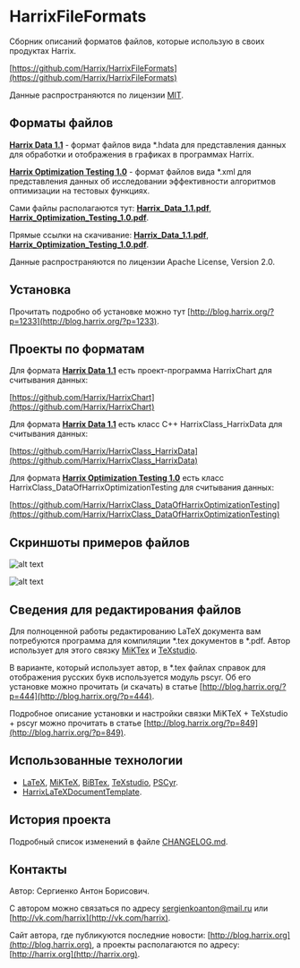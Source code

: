 HarrixFileFormats
=================

Сборник описаний форматов файлов, которые использую в своих продуктах Harrix.

[https://github.com/Harrix/HarrixFileFormats](https://github.com/Harrix/HarrixFileFormats)

Данные распространяются по лицензии [MIT](https://github.com/Harrix/HarrixFileFormats/blob/master/LICENSE).

Форматы файлов
--------------

[**Harrix Data 1.1**](https://github.com/Harrix/HarrixFileFormats/blob/master/Harrix%20Data%201.1/) - формат файлов вида \*.hdata для представления данных для обработки и отображения в графиках в программах Harrix.

[**Harrix Optimization Testing 1.0**](https://github.com/Harrix/HarrixFileFormats/blob/master/Harrix%20Optimization%20Testing%201.0/) - формат файлов вида \*.xml для представления данных об исследовании эффективности алгоритмов оптимизации на тестовых функциях.

Сами файлы располагаются тут: [**Harrix_Data_1.1.pdf**](https://github.com/Harrix/HarrixFileFormats/blob/master/Harrix%20Data%201.1/Harrix_Data_1.1.pdf), [**Harrix_Optimization_Testing_1.0.pdf**](https://github.com/Harrix/HarrixFileFormats/blob/master/Harrix%20Optimization%20Testing%201.0/Harrix_Optimization_Testing_1.0.pdf).

Прямые ссылки на скачивание: [**Harrix_Data_1.1.pdf**](https://raw.github.com/Harrix/HarrixFileFormats/master/Harrix%20Data%201.1/Harrix_Data_1.1.pdf), [**Harrix_Optimization_Testing_1.0.pdf**](https://raw.github.com/Harrix/HarrixFileFormats/master/Harrix%20Optimization%20Testing%201.0/Harrix_Optimization_Testing_1.0.pdf).

Данные распространяются по лицензии Apache License, Version 2.0.

Установка
----------

Прочитать подробно об установке можно тут [http://blog.harrix.org/?p=1233](http://blog.harrix.org/?p=1233).

Проекты по форматам
-------------------

Для формата [**Harrix Data 1.1**](https://github.com/Harrix/HarrixFileFormats/blob/master/Harrix%20Data%201.1/) есть проект-программа HarrixChart для считывания данных:

[https://github.com/Harrix/HarrixChart](https://github.com/Harrix/HarrixChart)

Для формата [**Harrix Data 1.1**](https://github.com/Harrix/HarrixFileFormats/blob/master/Harrix%20Data%201.1/) есть класс C++ HarrixClass_HarrixData для считывания данных:

[https://github.com/Harrix/HarrixClass_HarrixData](https://github.com/Harrix/HarrixClass_HarrixData)

Для формата [**Harrix Optimization Testing 1.0**](https://github.com/Harrix/HarrixFileFormats/blob/master/Harrix%20Optimization%20Testing%201.0/) есть класс HarrixClass_DataOfHarrixOptimizationTesting для считывания данных:

[https://github.com/Harrix/HarrixClass_DataOfHarrixOptimizationTesting](https://github.com/Harrix/HarrixClass_DataOfHarrixOptimizationTesting)

Скриншоты примеров файлов
-------------------------

![alt text](https://raw.github.com/Harrix/HarrixFileFormats/master/images/hdata.png "Пример файла Harrix Data 1.0")

![alt text](https://raw.github.com/Harrix/HarrixFileFormats/master/images/xml.png "Пример файла Harrix Optimization Testing 1.0")

Сведения для редактирования файлов
----------------------------------

Для полноценной работы редактированию LaTeX документа вам потребуются программа для компиляции \*.tex документов в \*.pdf. Автор использует для этого связку [MiKTex](http://www.miktex.org/) и [TeXstudio](http://texstudio.sourceforge.net/).

В варианте, который использует автор, в \*.tex файлах справок для отображения русских букв используется модуль pscyr. Об его установке можно прочитать (и скачать) в статье [http://blog.harrix.org/?p=444](http://blog.harrix.org/?p=444).

Подробное описание установки и настройки связки MiKTeX + TeXstudio + pscyr можно прочитать в статье [http://blog.harrix.org/?p=849](http://blog.harrix.org/?p=849).

Использованные технологии
-------------------------

- [LaTeX](http://ru.wikipedia.org/wiki/LaTeX), [MiKTeX](http://miktex.org/), [BiBTex](http://ru.wikipedia.org/wiki/BibTeX), [TeXstudio](http://texstudio.sourceforge.net/), [PSCyr]([http://blog.harrix.org/?p=444](http://blog.harrix.org/?p=444)).
- [HarrixLaTeXDocumentTemplate](https://github.com/Harrix/HarrixLaTeXDocumentTemplate).

История проекта
---------------

Подробный список изменений в файле [CHANGELOG.md](https://github.com/Harrix/HarrixFileFormats/blob/master/CHANGELOG.md).

Контакты
--------

Автор: Сергиенко Антон Борисович.

С автором можно связаться по адресу [sergienkoanton@mail.ru](mailto:sergienkoanton@mail.ru) или  [http://vk.com/harrix](http://vk.com/harrix).

Сайт автора, где публикуются последние новости: [http://blog.harrix.org](http://blog.harrix.org), а проекты располагаются по адресу: [http://harrix.org](http://harrix.org).
